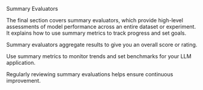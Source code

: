Summary Evaluators

The final section covers summary evaluators, which provide high-level assessments of model performance across an entire dataset or experiment. It explains how to use summary metrics to track progress and set goals.


Summary evaluators aggregate results to give you an overall score or rating.

Use summary metrics to monitor trends and set benchmarks for your LLM application.

Regularly reviewing summary evaluations helps ensure continuous improvement.